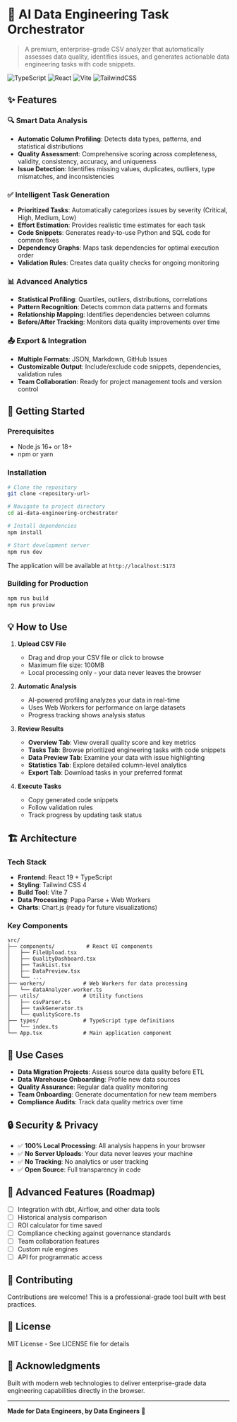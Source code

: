 # 🤖 AI Data Engineering Task Orchestrator

> A premium, enterprise-grade CSV analyzer that automatically assesses data quality, identifies issues, and generates actionable data engineering tasks with code snippets.

![TypeScript](https://img.shields.io/badge/TypeScript-007ACC?style=flat&logo=typescript&logoColor=white)
![React](https://img.shields.io/badge/React-20232A?style=flat&logo=react&logoColor=61DAFB)
![Vite](https://img.shields.io/badge/Vite-646CFF?style=flat&logo=vite&logoColor=white)
![TailwindCSS](https://img.shields.io/badge/Tailwind_CSS-38B2AC?style=flat&logo=tailwind-css&logoColor=white)

## ✨ Features

### 🔍 Smart Data Analysis
- **Automatic Column Profiling**: Detects data types, patterns, and statistical distributions
- **Quality Assessment**: Comprehensive scoring across completeness, validity, consistency, accuracy, and uniqueness
- **Issue Detection**: Identifies missing values, duplicates, outliers, type mismatches, and inconsistencies

### ✅ Intelligent Task Generation
- **Prioritized Tasks**: Automatically categorizes issues by severity (Critical, High, Medium, Low)
- **Effort Estimation**: Provides realistic time estimates for each task
- **Code Snippets**: Generates ready-to-use Python and SQL code for common fixes
- **Dependency Graphs**: Maps task dependencies for optimal execution order
- **Validation Rules**: Creates data quality checks for ongoing monitoring

### 📊 Advanced Analytics
- **Statistical Profiling**: Quartiles, outliers, distributions, correlations
- **Pattern Recognition**: Detects common data patterns and formats
- **Relationship Mapping**: Identifies dependencies between columns
- **Before/After Tracking**: Monitors data quality improvements over time

### 📤 Export & Integration
- **Multiple Formats**: JSON, Markdown, GitHub Issues
- **Customizable Output**: Include/exclude code snippets, dependencies, validation rules
- **Team Collaboration**: Ready for project management tools and version control

## 🚀 Getting Started

### Prerequisites
- Node.js 16+ or 18+
- npm or yarn

### Installation

```bash
# Clone the repository
git clone <repository-url>

# Navigate to project directory
cd ai-data-engineering-orchestrator

# Install dependencies
npm install

# Start development server
npm run dev
```

The application will be available at `http://localhost:5173`

### Building for Production

```bash
npm run build
npm run preview
```

## 💡 How to Use

1. **Upload CSV File**
   - Drag and drop your CSV file or click to browse
   - Maximum file size: 100MB
   - Local processing only - your data never leaves the browser

2. **Automatic Analysis**
   - AI-powered profiling analyzes your data in real-time
   - Uses Web Workers for performance on large datasets
   - Progress tracking shows analysis status

3. **Review Results**
   - **Overview Tab**: View overall quality score and key metrics
   - **Tasks Tab**: Browse prioritized engineering tasks with code snippets
   - **Data Preview Tab**: Examine your data with issue highlighting
   - **Statistics Tab**: Explore detailed column-level analytics
   - **Export Tab**: Download tasks in your preferred format

4. **Execute Tasks**
   - Copy generated code snippets
   - Follow validation rules
   - Track progress by updating task status

## 🏗️ Architecture

### Tech Stack
- **Frontend**: React 19 + TypeScript
- **Styling**: Tailwind CSS 4
- **Build Tool**: Vite 7
- **Data Processing**: Papa Parse + Web Workers
- **Charts**: Chart.js (ready for future visualizations)

### Key Components

```
src/
├── components/          # React UI components
│   ├── FileUpload.tsx
│   ├── QualityDashboard.tsx
│   ├── TaskList.tsx
│   ├── DataPreview.tsx
│   └── ...
├── workers/            # Web Workers for data processing
│   └── dataAnalyzer.worker.ts
├── utils/              # Utility functions
│   ├── csvParser.ts
│   ├── taskGenerator.ts
│   └── qualityScore.ts
├── types/              # TypeScript type definitions
│   └── index.ts
└── App.tsx             # Main application component
```

## 🎯 Use Cases

- **Data Migration Projects**: Assess source data quality before ETL
- **Data Warehouse Onboarding**: Profile new data sources
- **Quality Assurance**: Regular data quality monitoring
- **Team Onboarding**: Generate documentation for new team members
- **Compliance Audits**: Track data quality metrics over time

## 🔒 Security & Privacy

- ✅ **100% Local Processing**: All analysis happens in your browser
- ✅ **No Server Uploads**: Your data never leaves your machine
- ✅ **No Tracking**: No analytics or user tracking
- ✅ **Open Source**: Full transparency in code

## 🌟 Advanced Features (Roadmap)

- [ ] Integration with dbt, Airflow, and other data tools
- [ ] Historical analysis comparison
- [ ] ROI calculator for time saved
- [ ] Compliance checking against governance standards
- [ ] Team collaboration features
- [ ] Custom rule engines
- [ ] API for programmatic access

## 🤝 Contributing

Contributions are welcome! This is a professional-grade tool built with best practices.

## 📄 License

MIT License - See LICENSE file for details

## 🙏 Acknowledgments

Built with modern web technologies to deliver enterprise-grade data engineering capabilities directly in the browser.

---

**Made for Data Engineers, by Data Engineers** 💼